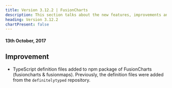 ```yaml
---
title: Version 3.12.2 | FusionCharts
description: This section talks about the new features, improvements and fixes for v3.12.2.
heading: Version 3.12.2
chartPresent: false
---
```


#### 13th October, 2017

## Improvement

* TypeScript definition files added to npm package of FusionCharts (fusioncharts & fusionmaps). Previously, the definition files were added from the `definitelytyped` repository.
